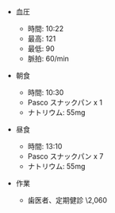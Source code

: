 - 血圧
  - 時間: 10:22
  - 最高: 121
  - 最低: 90
  - 脈拍: 60/min

- 朝食
  - 時間: 10:30
  - Pasco スナックパン x 1
  - ナトリウム: 55mg

- 昼食
  - 時間: 13:10
  - Pasco スナックパン x 7
  - ナトリウム: 55mg

- 作業
  - 歯医者、定期健診 \2,060

